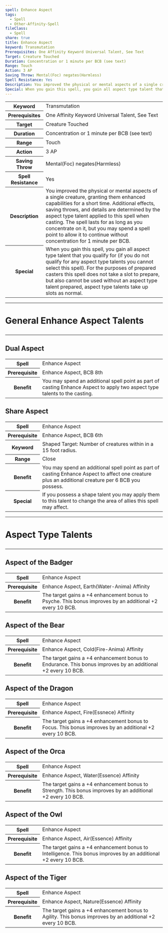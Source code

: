 ```yaml
---
spell: Enhance Aspect
tags:
  - Spell
  - Other-Affinity-Spell
fileClass:
  - Spell
share: true
title: Enhance Aspect
keyword: Transmutation
Prerequisites: One Affinity Keyword Universal Talent, See Text
Target: Creature Touched
Duration: Concentration or 1 minute per BCB (see text)
Range: Touch
Action: 3 AP
Saving Throw: Mental(Foc) negates(Harmless)
Spell Resistance: Yes
Description: You improved the physical or mental aspects of a single creature, granting them enhanced capabilities for a short time. Additional effects, saving throws, and details are determined by the aspect type talent applied to this spell when casting. The spell lasts for as long as you concentrate on it, but you may spend a spell point to allow it to continue without concentration for 1 minute per BCB.
Special: When you gain this spell, you gain all aspect type talent that you qualify for (if you do not qualify for any aspect type talents you cannot select this spell). For the purposes of prepared casters this spell does not take a slot to prepare, but also cannot be used without an aspect type talent prepared, aspect type talents take up slots as normal.
---
```


<p><span dir="ltr" style="overflow-x: auto;"><table><tbody><tr><th dir="ltr">Keyword</th><td dir="ltr">Transmutation</td></tr><tr><th dir="ltr">Prerequisites</th><td dir="ltr">One Affinity Keyword Universal Talent, See Text</td></tr><tr><th dir="ltr">Target</th><td dir="ltr">Creature Touched</td></tr><tr><th dir="ltr">Duration</th><td dir="ltr">Concentration or 1 minute per BCB (see text)</td></tr><tr><th dir="ltr">Range</th><td dir="ltr">Touch</td></tr><tr><th dir="ltr">Action</th><td dir="ltr">3 AP</td></tr><tr><th dir="ltr">Saving Throw</th><td dir="ltr">Mental(Foc) negates(Harmless)</td></tr><tr><th dir="ltr">Spell Resistance</th><td dir="ltr">Yes</td></tr><tr><th dir="ltr">Description</th><td dir="ltr">You improved the physical or mental aspects of a single creature, granting them enhanced capabilities for a short time. Additional effects, saving throws, and details are determined by the aspect type talent applied to this spell when casting. The spell lasts for as long as you concentrate on it, but you may spend a spell point to allow it to continue without concentration for 1 minute per BCB.</td></tr><tr><th dir="ltr">Special</th><td dir="ltr">When you gain this spell, you gain all aspect type talent that you qualify for (if you do not qualify for any aspect type talents you cannot select this spell). For the purposes of prepared casters this spell does not take a slot to prepare, but also cannot be used without an aspect type talent prepared, aspect type talents take up slots as normal.</td></tr></tbody></table></span></p><span><span><hr></span></span><h1><span><p dir="auto">General Enhance Aspect Talents</p></span></h1><span><span><hr></span></span><h2><span><p dir="auto">Dual Aspect</p></span></h2><p><span dir="ltr" style="overflow-x: auto;"><table><tbody><tr><th dir="ltr">Spell</th><td dir="ltr">Enhance Aspect</td></tr><tr><th dir="ltr">Prerequisite</th><td dir="ltr">Enhance Aspect, BCB 8th</td></tr><tr><th dir="ltr">Benefit</th><td dir="ltr">You may spend an additional spell point as part of casting Enhance Aspect to apply two aspect type talents to the casting.</td></tr></tbody></table></span></p><h2><span><p dir="auto">Share Aspect</p></span></h2><p><span dir="ltr" style="overflow-x: auto;"><table><tbody><tr><th dir="ltr">Spell</th><td dir="ltr">Enhance Aspect</td></tr><tr><th dir="ltr">Prerequisite</th><td dir="ltr">Enhance Aspect, BCB 6th</td></tr><tr><th dir="ltr">Keyword</th><td dir="ltr">Shaped
Target: Number of creatures within in a 15 foot radius. </td></tr><tr><th dir="ltr">Range</th><td dir="ltr">Close</td></tr><tr><th dir="ltr">Benefit</th><td dir="ltr">You may spend an additional spell point as part of casting Enhance Aspect to affect one creature plus an additional creature per 6 BCB you possess.</td></tr><tr><th dir="ltr">Special</th><td dir="ltr">If you possess a shape talent you may apply them to this talent to change the area of allies this spell may affect.</td></tr></tbody></table></span></p><span><span><hr></span></span><h1><span><p dir="auto">Aspect Type Talents</p></span></h1><span><span><hr></span></span><h2><span><p dir="auto">Aspect of the Badger</p></span></h2><p><span dir="ltr" style="overflow-x: auto;"><table><tbody><tr><th dir="ltr">Spell</th><td dir="ltr">Enhance Aspect</td></tr><tr><th dir="ltr">Prerequisite</th><td dir="ltr">Enhance Aspect, Earth(Water-Anima) Affinity</td></tr><tr><th dir="ltr">Benefit</th><td dir="ltr">The target gains a +4 enhancement bonus to Psyche. This bonus improves by an additional +2 every 10 BCB.</td></tr></tbody></table></span></p><h2><span><p dir="auto">Aspect of the Bear</p></span></h2><p><span dir="ltr" style="overflow-x: auto;"><table><tbody><tr><th dir="ltr">Spell</th><td dir="ltr">Enhance Aspect</td></tr><tr><th dir="ltr">Prerequisite</th><td dir="ltr">Enhance Aspect, Cold(Fire-Anima) Affinity</td></tr><tr><th dir="ltr">Benefit</th><td dir="ltr">The target gains a +4 enhancement bonus to Endurance. This bonus improves by an additional +2 every 10 BCB.</td></tr></tbody></table></span></p><h2><span><p dir="auto">Aspect of the Dragon</p></span></h2><p><span dir="ltr" style="overflow-x: auto;"><table><tbody><tr><th dir="ltr">Spell</th><td dir="ltr">Enhance Aspect</td></tr><tr><th dir="ltr">Prerequisite</th><td dir="ltr">Enhance Aspect, Fire(Essnece) Affinity</td></tr><tr><th dir="ltr">Benefit</th><td dir="ltr">The target gains a +4 enhancement bonus to Focus. This bonus improves by an additional +2 every 10 BCB.</td></tr></tbody></table></span></p><h2><span><p dir="auto">Aspect of the Orca</p></span></h2><p><span dir="ltr" style="overflow-x: auto;"><table><tbody><tr><th dir="ltr">Spell</th><td dir="ltr">Enhance Aspect</td></tr><tr><th dir="ltr">Prerequisite</th><td dir="ltr">Enhance Aspect, Water(Essence) Affinity</td></tr><tr><th dir="ltr">Benefit</th><td dir="ltr">The target gains a +4 enhancement bonus to Strength. This bonus improves by an additional +2 every 10 BCB.</td></tr></tbody></table></span></p><h2><span><p dir="auto">Aspect of the Owl</p></span></h2><p><span dir="ltr" style="overflow-x: auto;"><table><tbody><tr><th dir="ltr">Spell</th><td dir="ltr">Enhance Aspect</td></tr><tr><th dir="ltr">Prerequisite</th><td dir="ltr">Enhance Aspect, Air(Essence) Affinity</td></tr><tr><th dir="ltr">Benefit</th><td dir="ltr">The target gains a +4 enhancement bonus to Intelligence. This bonus improves by an additional +2 every 10 BCB.</td></tr></tbody></table></span></p><h2><span><p dir="auto">Aspect of the Tiger</p></span></h2><p><span dir="ltr" style="overflow-x: auto;"><table><tbody><tr><th dir="ltr">Spell</th><td dir="ltr">Enhance Aspect</td></tr><tr><th dir="ltr">Prerequisite</th><td dir="ltr">Enhance Aspect, Nature(Essence) Affinity</td></tr><tr><th dir="ltr">Benefit</th><td dir="ltr">The target gains a +4 enhancement bonus to Agility. This bonus improves by an additional +2 every 10 BCB.</td></tr></tbody></table></span></p>